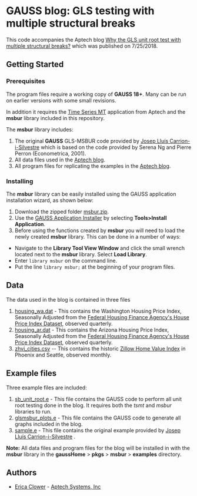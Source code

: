 # GAUSS blog: GLS testing with multiple structural breaks
This code accompanies the Aptech blog [Why the GLS unit root test with multiple
structural breaks?]( https://www.aptech.com/blog/the-changing-trend-in-home-values/) which was published on 7/25/2018.

## Getting Started
### Prerequisites
The program files require a working copy of **GAUSS 18+**. Many can be run on earlier versions with some small revisions.

In addition it requires the [Time Series MT](https://store.aptech.com/gauss-applications-category/time-series-mt.html) application from Aptech and the **msbur** library included in this repository.

The **msbur** library includes:
1. The original **GAUSS** GLS-MSBUR code provided by [Josep Lluís Carrion-i-Silvestre](https://webgrec.ub.edu/webpages/personal/cat/000698_carrion.ub.edu.html) which is based on the code provided by Serena Ng and Pierre Perron (Econometrica, 2001).
2. All data files used in the [Aptech blog](https://www.aptech.com/blog/).
3. All program files for replicating the examples in the [Aptech blog](https://www.aptech.com/blog/).

### Installing
The **msbur** library can be easily installed using the GAUSS application installation wizard, as shown below:

1. Download the zipped folder [msbur.zip](msbur.zip).
2. Use the [GAUSS Application Installer](https://www.aptech.com/support/installation/using-the-applications-installer-wizard/) by selecting **Tools>Install Application**.
3. Before using the functions created by **msbur** you will need to load the newly created **msbur** library. This can be done in a number of ways:
  *   Navigate to the **Library Tool View Window** and click the small wrench located next to the **msbur** library. Select **Load Library**.
  *  Enter `library msbur` on the command line.
  *  Put the line `library msbur;` at the beginning of your program files.

## Data
The data used in the blog is contained in three files

1. [housing_wa.dat](housing_wa.dat) - This contains the Washington Housing Price Index, Seasonally Adjusted from the [Federal Housing Finance Agency's House Price Index Dataset](https://www.fhfa.gov/DataTools/Downloads/Pages/House-Price-Index-Datasets.aspx), observed quarterly.  
2. [housing_ar.dat](housing_ar.dat) - This contains the Arizona Housing Price Index, Seasonally Adjusted from the [Federal Housing Finance Agency's House Price Index Dataset](https://www.fhfa.gov/DataTools/Downloads/Pages/House-Price-Index-Datasets.aspx), observed quarterly.
3. [zhvi_cities.csv](zhvi_cities.csv) -- This contains the historic [Zillow Home Value Index](https://www.zillow.com/research/data/) in Phoenix and Seattle, observed monthly.

## Example files
Three example files are included:
1. [sb_unit_root.e](sb_unit_root.e) - This file contains the GAUSS code to perform all unit root testing done in the blog. It requires both the *tsmt* and *msbur* libraries to run.
2. [glsmsbur_plots.e](glsmsbur_plots.e) - This file contains the GAUSS code to generate all graphs included in the blog.
3. [sample.e](sample.e) - This file contains the original example provided by [Josep Lluís Carrion-i-Silvestre](https://webgrec.ub.edu/webpages/personal/cat/000698_carrion.ub.edu.html) .

**Note:** All data files and program files for the blog will be installed in with the **msbur** library in the **gaussHome** > **pkgs** > **msbur** > **examples** directory.

## Authors
*  [Erica Clower](erica@aptech.com) - [Aptech Systems, Inc](www.aptech.com)
